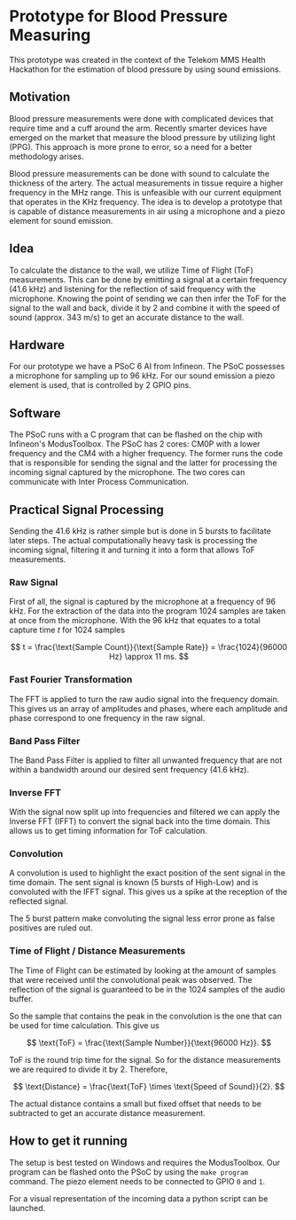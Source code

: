 # Prototype for Blood Pressure Measuring
This prototype was created in the context of the Telekom MMS Health Hackathon for the estimation of blood pressure by using sound emissions.

## Motivation
Blood pressure measurements were done with complicated devices that require time and a cuff around the arm. Recently smarter devices have emerged on the market that measure the blood pressure by utilizing light (PPG). This approach is more prone to error, so a need for a better methodology arises.

Blood pressure measurements can be done with sound to calculate the thickness of the artery. The actual measurements in tissue require a higher frequency in the MHz range. This is unfeasible with our current equipment that operates in the KHz frequency. The idea is to develop a prototype that is capable of distance measurements in air using a microphone and a piezo element for sound emission.

## Idea
To calculate the distance to the wall, we utilize Time of Flight (ToF) measurements. This can be done by emitting a signal at a certain frequency (41.6 kHz) and listening for the reflection of said frequency with the microphone. Knowing the point of sending we can then infer the ToF for the signal to the wall and back, divide it by 2 and combine it with the speed of sound (approx. 343 m/s) to get an accurate distance to the wall. 

## Hardware
For our prototype we have a PSoC 6 AI from Infineon. The PSoC possesses a microphone for sampling up to 96 kHz. For our sound emission a piezo element is used, that is controlled by 2 GPIO pins.

## Software
The PSoC runs with a C program that can be flashed on the chip with Infineon's ModusToolbox. The PSoC has 2 cores: CM0P with a lower frequency and the CM4 with a higher frequency. The former runs the code that is responsible for sending the signal and the latter for processing the incoming signal captured by the microphone. The two cores can communicate with Inter Process Communication.

## Practical Signal Processing
Sending the 41.6 kHz is rather simple but is done in 5 bursts to facilitate later steps. The actual computationally heavy task is processing the incoming signal, filtering it and turning it into a form that allows ToF measurements. 

### Raw Signal
First of all, the signal is captured by the microphone at a frequency of 96 kHz. For the extraction of the data into the program 1024 samples are taken at once from the microphone. With the 96 kHz that equates to a total capture time $t$ for 1024 samples

$$
t = \frac{\text{Sample Count}}{\text{Sample Rate}} = \frac{1024}{96000 Hz} \approx 11 ms.
$$

### Fast Fourier Transformation
The FFT is applied to turn the raw audio signal into the frequency domain. This gives us an array of amplitudes and phases, where each amplitude and phase correspond to one frequency in the raw signal.

### Band Pass Filter
The Band Pass Filter is applied to filter all unwanted frequency that are not within a bandwidth around our desired sent frequency (41.6 kHz).

### Inverse FFT
With the signal now split up into frequencies and filtered we can apply the Inverse FFT (IFFT) to convert the signal back into the time domain. This allows us to get timing information for ToF calculation.

### Convolution
A convolution is used to highlight the exact position of the sent signal in the time domain. The sent signal is known (5 bursts of High-Low) and is convoluted with the IFFT signal. This gives us a spike at the reception of the reflected signal.

The 5 burst pattern make convoluting the signal less error prone as false positives are ruled out.

### Time of Flight / Distance Measurements
The Time of Flight can be estimated by looking at the amount of samples that were received until the convolutional peak was observed. The reflection of the signal is guaranteed to be in the 1024 samples of the audio buffer. 

So the sample that contains the peak in the convolution is the one that can be used for time calculation. This give us

$$
\text{ToF} = \frac{\text{Sample Number}}{\text{96000 Hz}}.
$$

ToF is the round trip time for the signal. So for the distance measurements we are required to divide it by 2.
Therefore,

$$
\text{Distance} = \frac{\text{ToF} \times \text{Speed of Sound}}{2}.
$$

The actual distance contains a small but fixed offset that needs to be subtracted to get an accurate distance measurement.

## How to get it running
The setup is best tested on Windows and requires the ModusToolbox. Our program can be flashed onto the PSoC by using the `make program` command. The piezo element needs to be connected to GPIO `0` and `1`.

For a visual representation of the incoming data a python script can be launched.


